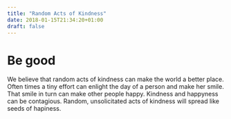 ```yaml
---
title: "Random Acts of Kindness"
date: 2018-01-15T21:34:20+01:00
draft: false
---
```

# Be good
We believe that random acts of kindness can make the world a better place. Often times a tiny effort can enlight the day of a person and make her smile.
That smile in turn can make other people happy. Kindness and happyness can be contagious.
Random, unsolicitated acts of kindness will spread like seeds of hapiness.  

